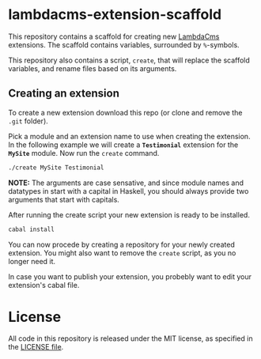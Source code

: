 lambdacms-extension-scaffold
============================

This repository contains a scaffold for creating new
[LambdaCms](http://lambdacms.org) extensions.
The scaffold contains variables, surrounded by `%`-symbols.

This repository also contains a script, `create`, that will replace
the scaffold variables, and rename files based on its arguments.


## Creating an extension

To create a new extension download this repo (or clone and remove the
`.git` folder).

Pick a module and an extension name to use when creating the extension.
In the following example we will create a **`Testimonial`** extension
for the **`MySite`** module. Now run the `create` command.

```bash
./create MySite Testimonial
```

**NOTE:** The arguments are case sensative, and since module names and
datatypes in start with a capital in Haskell, you should always provide
two arguments that start with capitals.

After running the create script your new extension is ready to be installed.

```bash
cabal install
```

You can now procede by creating a repository for your newly created extension.
You might also want to remove the `create` script, as you no longer need it.

In case you want to publish your extension, you probebly want to edit your
extension's cabal file.


# License

All code in this repository is released under the MIT license, as specified in the
[LICENSE file](https://github.com/lambdacms/lambdacms-extension-scaffold/blob/master/LICENSE).
